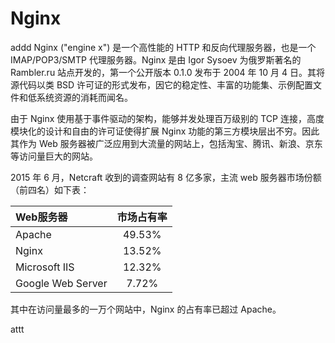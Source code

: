 # Nginx
addd
Nginx ("engine x") 是一个高性能的 HTTP 和反向代理服务器，也是一个 IMAP/POP3/SMTP 代理服务器。Nginx 是由 Igor Sysoev 为俄罗斯著名的 Rambler.ru 站点开发的，第一个公开版本 0.1.0 发布于 2004 年 10 月 4 日。其将源代码以类 BSD 许可证的形式发布，因它的稳定性、丰富的功能集、示例配置文件和低系统资源的消耗而闻名。

由于 Nginx 使用基于事件驱动的架构，能够并发处理百万级别的 TCP 连接，高度模块化的设计和自由的许可证使得扩展 Nginx 功能的第三方模块层出不穷。因此其作为 Web 服务器被广泛应用到大流量的网站上，包括淘宝、腾讯、新浪、京东等访问量巨大的网站。

2015 年 6 月，Netcraft 收到的调查网站有 8 亿多家，主流 web 服务器市场份额（前四名）如下表：

|Web服务器|市场占有率|
|:--------|:---------:|
|Apache|49.53%|
|Nginx|13.52%|
|Microsoft IIS|12.32%|
|Google Web Server|7.72%|

其中在访问量最多的一万个网站中，Nginx 的占有率已超过 Apache。

attt
